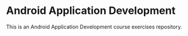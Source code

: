 # Android Application Development
This is an Android Application Development course exercises repository.
